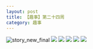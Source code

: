 ```yaml
---
layout: post
title: 【趣事】第二十四周
category: 趣事
---
```

![story_new_final](http://rdr022gcy.hd-bkt.clouddn.com/img/story_new_final_0322.png)
![](http://rdr13xtfo.hd-bkt.clouddn.com/img/jin-220611-1.jpg)
![](http://rdr13xtfo.hd-bkt.clouddn.com/img/funny-220611-1.jpg)
![](http://rdr13xtfo.hd-bkt.clouddn.com/img/funny-220611-2.jpg)
![](http://rdr13xtfo.hd-bkt.clouddn.com/img/funny-220611-3.jpg)
![](http://rdr13xtfo.hd-bkt.clouddn.com/img/factors-220522-1.jpg)

  




